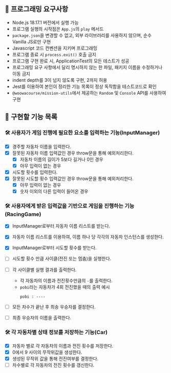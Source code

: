 ## 🎯 프로그래밍 요구사항

- Node.js 18.17.1 버전에서 실행 가능
- 프로그램 실행의 시작점은 `App.js`의 `play` 메서드
- `package.json`을 변경할 수 없고, 외부 라이브러리를 사용하지 않으며, 순수 Vanilla JS로만 구현
- Javascript 코드 컨벤션을 지키며 프로그래밍
- 프로그램 종료 시 `process.exit()` 호출 금지
- 프로그램 구현 완료 시, ApplicationTest의 모든 테스트가 성공
- 프로그래밍 요구 사항에서 달리 명시하지 않는 한 파일, 패키지 이름을 수정하거나 이동 금지
- indent depth를 3이 넘지 않도록 구현, 2까지 허용
- Jest를 이용하여 본인이 정리한 기능 목록이 정상 독작함을 테스트코드로 확인
- `@woowacourse/mission-utils`에서 제공하는 `Random` 및 `Console` API를 사용하여 구현

## 🚀 구현할 기능 목록

### 🛠 사용자가 게임 진행에 필요한 요소를 입력하는 기능(InputManager)

- [x] 경주할 자동차 이름을 입력한다.
- [x] 잘못된 자동차 이름 입력값인 경우 throw문을 통해 예외처리한다.
  - [x] 자동차 이름의 길이가 5보다 길거나 0인 경우
  - [x] 아무 입력이 없는 경우
- [x] 시도할 횟수를 입력한다.
- [x] 잘못된 시도할 횟수 입력값인 경우 throw문을 통해 예외처리한다.
  - [x] 아무 입력이 없는 경우
  - [x] 숫자 이외의 다른 입력이 들어온 경우

### 🛠 사용자에게 받은 입력값을 기반으로 게임을 진행하는 기능(RacingGame)

- [x] InputManager로부터 자동차 이름 리스트를 받는다.
- [x] 자동차 이름 리스트를 이용하여, 이름 하나 당 각각의 자동차 인스턴스를 생성한다.
- [x] InputManager로부터 시도할 횟수를 받는다.
- [ ] 시도할 횟수 만큼 사이클(전진 또는 멈춤)을 실행한다.
- [ ] 각 사이클별 실행 결과를 출력한다.

  - 각 자동차의 이름과 전진횟수만큼의 `-`를 출력한다.
  - `pobi`라는 자동차가 4회 전진했을 때의 출력 예시
    ```
    pobi : ----
    ```

- [ ] 모든 차수가 끝난 후 최송 우승자를 결정한다.
- [ ] 최종 우승자의 이름을 출력한다.

### 🛠 각 자동차별 상태 정보를 저장하는 기능(Car)

- [x] 자동차 별로 각 자동차의 이름과 전진 횟수를 저장한다.
- [x] 0에서 9 사이의 무작위값을 생성한다.
- [x] 생성된 무작위 값을 통해 전진여부를 결정한다.
- [ ] 차수별로 각 자동차의 전진 횟수를 갱신한다.

